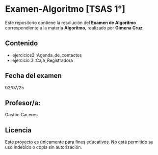 # Examen-Algoritmo  [TSAS 1°]

Este repositorio contiene la resolución del **Examen de Algoritmo** correspondiente a la materia **Algoritmo**, realizado por **Gimena Cruz**.


## Contenido

- ejercicios2 :Agenda_de_contactos
- ejercicio 3 :Caja_Registradora

## Fecha del examen
02/07/25

## Profesor/a: 
Gastón Caceres 


## Licencia

Este proyecto es únicamente para fines educativos. No está permitido su uso indebido o copia sin autorización.


